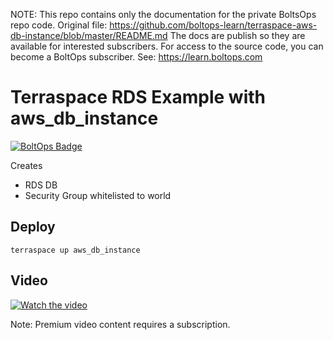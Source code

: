 <!-- note marker start -->
NOTE: This repo contains only the documentation for the private BoltsOps repo code.
Original file: https://github.com/boltops-learn/terraspace-aws-db-instance/blob/master/README.md
The docs are publish so they are available for interested subscribers.
For access to the source code, you can become a BoltOps subscriber.
See: https://learn.boltops.com

<!-- note marker end -->

# Terraspace RDS Example with aws_db_instance

[![BoltOps Badge](https://img.boltops.com/boltops/badges/boltops-badge.png)](https://www.boltops.com)

Creates

* RDS DB
* Security Group whitelisted to world

## Deploy

    terraspace up aws_db_instance

## Video

[![Watch the video](https://uploads-learn.boltops.com/9ox4efwmsrhgp4ebg7pwhowkzxqg)](https://learn.boltops.com/courses/terraspace-aws/lessons/terraspace-rds-mysql-database-with-basic-aws_db_instance-resource)

Note: Premium video content requires a subscription.